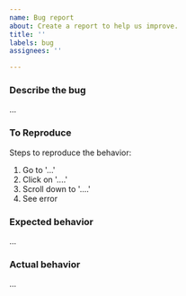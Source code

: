 ```yaml
---
name: Bug report
about: Create a report to help us improve.
title: ''
labels: bug
assignees: ''

---
```


### Describe the bug
<!-- A clear and concise description of what the bug is. -->
...

### To Reproduce
Steps to reproduce the behavior:
1. Go to '...'
1. Click on '....'
1. Scroll down to '....'
1. See error

### Expected behavior
<!-- A clear and concise description of what you expected to happen. -->
...

### Actual behavior
<!-- A clear and concise description of what actually happens. -->
...

<!-- optional
### Screenshots
-->
<!-- If applicable, add screenshots to help explain your problem. -->
